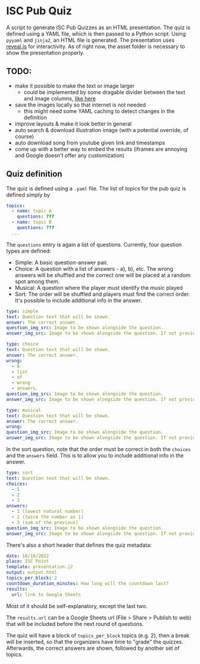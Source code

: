 # ISC Pub Quiz
A script to generate ISC Pub Quizzes as an HTML presentation.
The quiz is defined using a YAML file, which is then passed to a Python script.
Using `pyyaml` and `jinja2`, an HTML file is generated.
The presentation uses [reveal.js](https://github.com/hakimel/reveal.js) for interactivity.
As of right now, the asset folder is necessary to show the presentation properly.

## TODO:
* make it possible to make the text or image larger
  * could be implemented by some dragable divider between the text and image columns, [like here](https://stackoverflow.com/questions/55565001/how-do-you-allow-a-user-to-manually-resize-a-div-element-vertically)
* save the images locally so that internet is not needed
  * this might need some YAML caching to detect changes in the definition
* improve layouts & make it look better in general
* auto search & download illustration image (with a potential override, of course)
* auto download song from youtube given link and timestamps
* come up with a better way to embed the results (iframes are annoying and Google doesn't offer any customization)

## Quiz definition
The quiz is defined using a `.yaml` file.
The list of topics for the pub quiz is defined simply by
```yaml
topics:
  - name: topic A
    questions: ???
  - name: topic B
    questions: ???
  ...
```
The `questions` entry is again a list of questions.
Currently, four question types are defined:
* Simple: A basic question-answer pair.
* Choice: A question with a list of answers - a), b), etc. The wrong answers will be shuffled and the correct one will be placed at a random spot among them.
* Musical: A question where the player must identify the music played
* Sort: The order will be shuffled and players must find the correct order. It's possible to include additional info in the answer. 
```yaml
type: simple
text: Question text that will be shown.
answer: The correct answer.
question_img_src: Image to be shown alongside the question.
answer_img_src: Image to be shown alongside the question. If not provided, the question image will be shown.
```
```yaml
type: choice
text: Question text that will be shown.
answer: The correct answer.
wrong:
  - A
  - list
  - of
  - wrong
  - answers.
question_img_src: Image to be shown alongside the question.
answer_img_src: Image to be shown alongside the question. If not provided, the question image will be shown.

```
```yaml
type: musical
text: Question text that will be shown.
answer: The correct answer.
wrong:
question_img_src: Image to be shown alongside the question.
answer_img_src: Image to be shown alongside the question. If not provided, the question image will be shown.

```
In the sort question, note that the order must be correct in both the `choices` and the `answers` field. This is to allow you to include additional info in the answer.
```yaml
type: sort
text: Question text that will be shown.
choices: 
  - 1
  - 2
  - 3
answers:
  - 1 (lowest natural number)
  - 2 (twice the number as 1)
  - 3 (sum of the previous)
question_img_src: Image to be shown alongside the question.
answer_img_src: Image to be shown alongside the question. If not provided, the question image will be shown.

```

There's also a short header that defines the quiz metadata:
```yaml
date: 10/10/2022
place: ISC Point
template: presentation.j2
output: output.html
topics_per_block: 2
countdown_duration_minutes: How long will the countdown last?
results:
  url: link to Google Sheets
```
Most of it should be self-explanatory, except the last two.

The `results.url` can be a Google Sheets url (File > Share > Publish to web) that will be included before the next round of questions.

The quiz will have a block of `topics_per_block` topics (e.g. 2), then a break will be inserted, so that the organizers have time to "grade" the quizzes. Afterwards, the correct answers are shown, followed by another set of topics.
